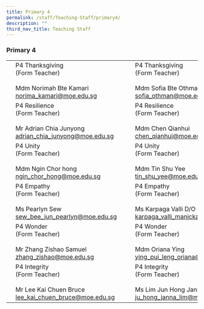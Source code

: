 ```yaml
---
title: Primary 4
permalink: /staff/Teaching-Staff/primary4/
description: ""
third_nav_title: Teaching Staff
---
```

### Primary 4


|  	|  	|  	|  	|  	|
|---	|---	|---	|---	|---	|
|	| P4 Thanksgiving<br>(Form Teacher)<br><br>Mdm Norimah Bte Kamari<br>norima_kamari@moe.edu.sg	|   	| 	| P4 Thanksgiving<br>(Form Teacher)<br><br>Mdm Sofia Bte Othman<br>sofia_othman@moe.edu.sg 	|
| 	| P4 Resilience <br>(Form Teacher)<br><br>Mr Adrian Chia Junyong<br>adrian_chia_junyong@moe.edu.sg<br> 	|   	| 	| P4 Resilience<br>(Form Teacher)<br><br>Mdm Chen Qianhui<br>chen_qianhui@moe.edu.sg	|
| 	| P4 Unity <br>(Form Teacher)<br><br>Mdm Ngin Chor hong<br>ngin_chor_hong@moe.edu.sg 	|   	|  	| P4 Unity <br>(Form Teacher)<br><br>Mdm Tin Shu Yee<br>tin_shu_yee@moe.edu.sg 	|
| 	| P4 Empathy<br>(Form Teacher)<br><br>Ms Pearlyn Sew<br>sew_bee_jun_pearlyn@moe.edu.sg<br> 	|   	| 	| P4 Empathy <br>(Form Teacher)<br><br>Ms Karpaga Valli D/O Manickam<br>karpaga_valli_manickam@moe.edu.sg|
| 	| P4 Wonder<br>(Form Teacher)<br><br>Mr Zhang Zishao Samuel<br>zhang_zishao@moe.edu.sg	|   	| 	| P4 Wonder<br>(Form Teacher)<br><br>Mdm Oriana Ying<br>ying_pui_leng_oriana@moe.edu.sg	|
| 	| P4 Integrity<br>(Form Teacher)<br><br>Mr Lee Kai Chuen Bruce<br>lee_kai_chuen_bruce@moe.edu.sg	|   	|	| P4 Integrity<br>(Form Teacher)<br><br>Ms Lim Jun Hong Janna<br>ju_hong_janna_lim@moe.edu.sg	|
